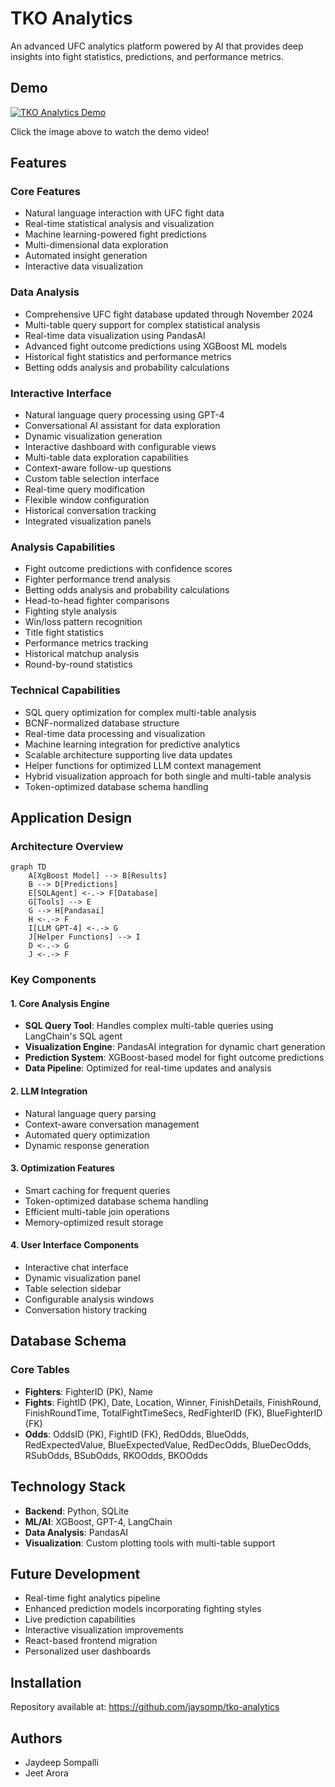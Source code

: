 # TKO Analytics

An advanced UFC analytics platform powered by AI that provides deep insights into fight statistics, predictions, and performance metrics.

## Demo
[![TKO Analytics Demo](https://img.youtube.com/vi/Kjz1sZM8h_8/0.jpg)](https://youtu.be/Kjz1sZM8h_8?si=fFio7Z72YxImEHm1)

Click the image above to watch the demo video!

## Features

### Core Features
- Natural language interaction with UFC fight data
- Real-time statistical analysis and visualization
- Machine learning-powered fight predictions
- Multi-dimensional data exploration
- Automated insight generation
- Interactive data visualization

### Data Analysis
- Comprehensive UFC fight database updated through November 2024
- Multi-table query support for complex statistical analysis
- Real-time data visualization using PandasAI
- Advanced fight outcome predictions using XGBoost ML models
- Historical fight statistics and performance metrics
- Betting odds analysis and probability calculations

### Interactive Interface
- Natural language query processing using GPT-4
- Conversational AI assistant for data exploration
- Dynamic visualization generation
- Interactive dashboard with configurable views
- Multi-table data exploration capabilities
- Context-aware follow-up questions
- Custom table selection interface
- Real-time query modification
- Flexible window configuration
- Historical conversation tracking
- Integrated visualization panels

### Analysis Capabilities
- Fight outcome predictions with confidence scores
- Fighter performance trend analysis
- Betting odds analysis and probability calculations
- Head-to-head fighter comparisons
- Fighting style analysis
- Win/loss pattern recognition
- Title fight statistics
- Performance metrics tracking
- Historical matchup analysis
- Round-by-round statistics

### Technical Capabilities
- SQL query optimization for complex multi-table analysis
- BCNF-normalized database structure
- Real-time data processing and visualization
- Machine learning integration for predictive analytics
- Scalable architecture supporting live data updates
- Helper functions for optimized LLM context management
- Hybrid visualization approach for both single and multi-table analysis
- Token-optimized database schema handling

## Application Design

### Architecture Overview
```mermaid
graph TD
    A[XgBoost Model] --> B[Results]
    B --> D[Predictions]
    E[SQLAgent] <-.-> F[Database]
    G[Tools] --> E
    G --> H[Pandasai]
    H <-.-> F
    I[LLM GPT-4] <-.-> G
    J[Helper Functions] --> I
    D <-.-> G
    J <-.-> F
```

### Key Components

#### 1. Core Analysis Engine
- **SQL Query Tool**: Handles complex multi-table queries using LangChain's SQL agent
- **Visualization Engine**: PandasAI integration for dynamic chart generation
- **Prediction System**: XGBoost-based model for fight outcome predictions
- **Data Pipeline**: Optimized for real-time updates and analysis

#### 2. LLM Integration
- Natural language query parsing
- Context-aware conversation management
- Automated query optimization
- Dynamic response generation

#### 3. Optimization Features
- Smart caching for frequent queries
- Token-optimized database schema handling
- Efficient multi-table join operations
- Memory-optimized result storage

#### 4. User Interface Components
- Interactive chat interface
- Dynamic visualization panel
- Table selection sidebar
- Configurable analysis windows
- Conversation history tracking

## Database Schema

### Core Tables
- **Fighters**: FighterID (PK), Name
- **Fights**: FightID (PK), Date, Location, Winner, FinishDetails, FinishRound, FinishRoundTime, TotalFightTimeSecs, RedFighterID (FK), BlueFighterID (FK)
- **Odds**: OddsID (PK), FightID (FK), RedOdds, BlueOdds, RedExpectedValue, BlueExpectedValue, RedDecOdds, BlueDecOdds, RSubOdds, BSubOdds, RKOOdds, BKOOdds

## Technology Stack
- **Backend**: Python, SQLite
- **ML/AI**: XGBoost, GPT-4, LangChain
- **Data Analysis**: PandasAI
- **Visualization**: Custom plotting tools with multi-table support

## Future Development
- Real-time fight analytics pipeline
- Enhanced prediction models incorporating fighting styles
- Live prediction capabilities
- Interactive visualization improvements
- React-based frontend migration
- Personalized user dashboards

## Installation
Repository available at: https://github.com/jaysomp/tko-analytics

## Authors
- Jaydeep Sompalli
- Jeet Arora
